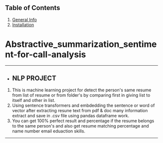 ## Table of Contents
1. [General Info](#Resume-detection-of-same-persons)
2. [Installation](#Installation)
   
# Abstractive_summarization_sentiment-for-call-analysis
***
* ## NLP PROJECT
1. This is machine learning project for detect the person's same resume from list of resume or from folder's by comparing first in giving list to itself and other in list.
2. Using sentence transformers and embdedding the sentence or word of vector after extracting resune text from pdf & doc many information extract and save in .csv file using pandas dataframe work.
3. You can get 100% perfect result and percentage if the resume belongs to the same person's and also get resume matching percentage and name number email eduaction skills.
***

